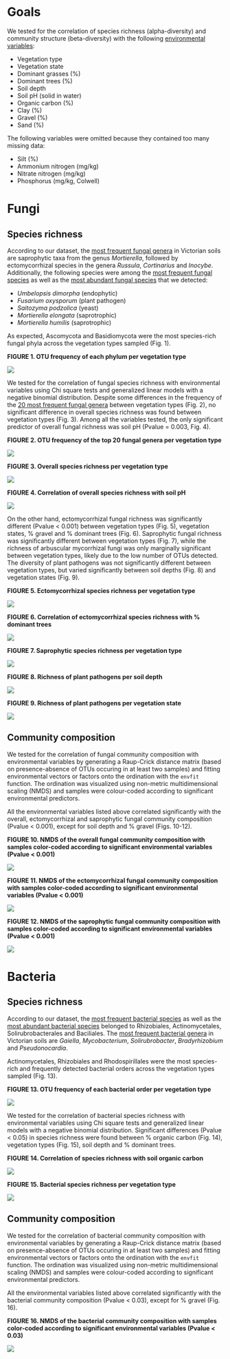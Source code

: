 
# Goals

We tested for the correlation of species richness (alpha-diversity) and community structure (beta-diversity) with the following [environmental variables](https://github.com/Royal-Botanic-Gardens-Victoria/VicMicrobiome/blob/main/data/VicMicrobiome_metadata.csv):

- Vegetation type
- Vegetation state
- Dominant grasses (%)
- Dominant trees (%)
- Soil depth
- Soil pH (solid in water)
- Organic carbon (%)
- Clay (%)
- Gravel (%)
- Sand (%)

The following variables were omitted because they contained too many missing data:
- Silt (%)
- Ammonium nitrogen (mg/kg)
- Nitrate nitrogen (mg/kg)
- Phosphorus (mg/kg, Colwell)


# Fungi

## Species richness

According to our dataset, the [most frequent fungal genera](https://github.com/Royal-Botanic-Gardens-Victoria/VicMicrobiome/blob/main/output/ITS/20_most_frequent_genera.csv) in Victorian soils are saprophytic taxa from the genus *Mortierella*, followed by ectomycorrhizal species in the genera *Russula*, *Cortinarius* and *Inocybe*.
Additionally, the following species were among the [most frequent fungal species](https://github.com/Royal-Botanic-Gardens-Victoria/VicMicrobiome/blob/main/output/ITS/50_most_frequent_OTUs.csv) as well as the [most abundant fungal species](https://github.com/Royal-Botanic-Gardens-Victoria/VicMicrobiome/blob/main/output/ITS/50_most_abundant_OTUs.csv) that we detected:

- *Umbelopsis dimorpha* (endophytic)
- *Fusarium oxysporum* (plant pathogen)
- *Saitozyma podzolica* (yeast)
- *Mortierella elongata* (saprotrophic)
- *Mortierella humilis* (saprotrophic)


As expected, Ascomycota and Basidiomycota were the most species-rich fungal phyla across the vegetation types sampled (Fig. 1).


**FIGURE 1. OTU frequency of each phylum per vegetation type**

![](output/ITS/R_plots/phylum_per_vegtype.png)


We tested for the correlation of fungal species richness with environmental variables using Chi square tests and generalized linear models with a negative binomial distribution. Despite some differences in the frequency of the [20 most frequent fungal genera](https://github.com/Royal-Botanic-Gardens-Victoria/VicMicrobiome/blob/main/output/ITS/20_most_frequent_genera.csv) between vegetation types (Fig. 2), no significant difference in overall species richness was found between vegetation types (Fig. 3). Among all the variables tested, the only significant predictor of overall fungal richness was soil pH (Pvalue = 0.003, Fig. 4).


**FIGURE 2. OTU frequency of the top 20 fungal genera per vegetation type**

![](output/ITS/R_plots/genus_per_vegtype.png)


**FIGURE 3. Overall species richness per vegetation type**

![](output/ITS/R_plots/richness_per_vegtype.png)


**FIGURE 4. Correlation of overall species richness with soil pH**

![](output/ITS/R_plots/richness_per_pH.png)


On the other hand, ectomycorrhizal fungal richness was significantly different (Pvalue < 0.001) between vegetation types (Fig. 5), vegetation states, % gravel and % dominant trees (Fig. 6). Saprophytic fungal richness was significantly different between vegetation types (Fig. 7), while the richness of arbuscular mycorrhizal fungi was only marginally significant between vegetation types, likely due to the low number of OTUs detected. The diversity of plant pathogens was not significantly different between vegetation types, but varied significantly between soil depths (Fig. 8) and vegetation states (Fig. 9).


**FIGURE 5. Ectomycorrhizal species richness per vegetation type**

![](output/ITS/R_plots/ecm.richness_per_vegtype.png)


**FIGURE 6. Correlation of ectomycorrhizal species richness with % dominant trees**

![](output/ITS/R_plots/ecm.richness_per_domtrees.png)


**FIGURE 7. Saprophytic species richness per vegetation type**

![](output/ITS/R_plots/sap.richness_per_vegtype.png)


**FIGURE 8. Richness of plant pathogens per soil depth**

![](output/ITS/R_plots/pat.richness_per_depth.png)


**FIGURE 9. Richness of plant pathogens per vegetation state**

![](output/ITS/R_plots/pat.richness_per_vegstate.png)


## Community composition

We tested for the correlation of fungal community composition with environmental variables by generating
a Raup-Crick distance matrix (based on presence-absence of OTUs occuring in at least two samples) and fitting environmental vectors or factors onto the ordination with the `envfit` function. The ordination was visualized using non-metric multidimensional scaling (NMDS) and samples were colour-coded according to significant environmental predictors.

All the environmental variables listed above correlated significantly with the overall, ectomycorrhizal and saprophytic fungal community composition (Pvalue < 0.001), except for soil depth and % gravel (Figs. 10-12).


**FIGURE 10. NMDS of the overall fungal community composition with samples color-coded according to significant environmental variables (Pvalue < 0.001)**

![](output/ITS/R_plots/NMDS_plots_all.png)


**FIGURE 11. NMDS of the ectomycorrhizal fungal community composition with samples color-coded according to significant environmental variables (Pvalue < 0.001)**

![](output/ITS/R_plots/NMDS_plots_ecm.png)

**FIGURE 12. NMDS of the saprophytic fungal community composition with samples color-coded according to significant environmental variables (Pvalue < 0.001)**

![](output/ITS/R_plots/NMDS_plots_sap.png)


# Bacteria

## Species richness

According to our dataset, the [most frequent bacterial species](https://github.com/Royal-Botanic-Gardens-Victoria/VicMicrobiome/blob/main/output/16S/50_most_frequent_OTUs.csv) as well as the [most abundant bacterial species](https://github.com/Royal-Botanic-Gardens-Victoria/VicMicrobiome/blob/main/output/ITS/50_most_abundant_OTUs.csv) belonged to Rhizobiales, Actinomycetales, Solirubrobacterales and Baciliales.
The [most frequent bacterial genera](https://github.com/Royal-Botanic-Gardens-Victoria/VicMicrobiome/blob/main/output/16S/20_most_frequent_genera.csv) in Victorian soils are *Gaiella*, *Mycobacterium*, *Solirubrobacter*, *Bradyrhizobium* and *Pseudonocardia*.


Actinomycetales, Rhizobiales and Rhodospirillales were the most species-rich and frequently detected bacterial orders across the vegetation types sampled (Fig. 13).


**FIGURE 13. OTU frequency of each bacterial order per vegetation type**

![](output/16S/R_plots/order_per_vegtype.png)


We tested for the correlation of bacterial species richness with environmental variables using Chi square tests and generalized linear models with a negative binomial distribution. Significant differences (Pvalue < 0.05) in species richness were found between % organic carbon (Fig. 14), vegetation types (Fig. 15), soil depth and % dominant trees. 

**FIGURE 14. Correlation of species richness with soil organic carbon**

![](output/16S/R_plots/richness_per_organicC.png)

**FIGURE 15. Bacterial species richness per vegetation type**

![](output/16S/R_plots/richness_per_vegtype.png)



## Community composition

We tested for the correlation of bacterial community composition with environmental variables by generating
a Raup-Crick distance matrix (based on presence-absence of OTUs occuring in at least two samples) and fitting environmental vectors or factors onto the ordination with the `envfit` function. The ordination was visualized using non-metric multidimensional scaling (NMDS) and samples were colour-coded according to significant environmental predictors.

All the environmental variables listed above correlated significantly with the bacterial community composition (Pvalue < 0.03), except for % gravel (Fig. 16).


**FIGURE 16. NMDS of the bacterial community composition with samples color-coded according to significant environmental variables (Pvalue < 0.03)**

![](output/16S/R_plots/NMDS_plots.png)
